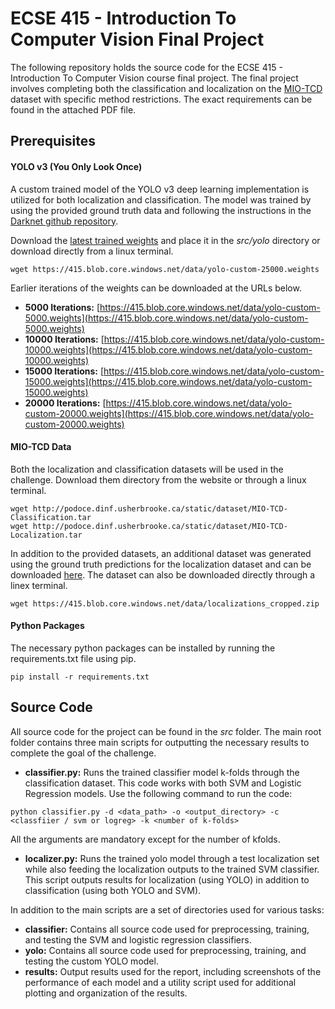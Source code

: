 # ECSE 415 - Introduction To Computer Vision Final Project

The following repository holds the source code for the ECSE 415 - Introduction To Computer Vision course final project. The final project involves completing both the classification and localization on the [MIO-TCD](http://podoce.dinf.usherbrooke.ca/challenge/dataset/) dataset with specific method restrictions. The exact requirements can be found in the attached PDF file.

## Prerequisites 

#### YOLO v3 (You Only Look Once)

A custom trained model of the YOLO v3 deep learning implementation is utilized for both localization and classification. The model was trained by using the provided ground truth data and following the instructions in the [Darknet github repository](https://github.com/AlexeyAB/darknet).

Download the [latest trained weights](https://415.blob.core.windows.net/data/yolo-custom-25000.weights) and place it in the *src/yolo* directory or download directly from a linux terminal.

```
wget https://415.blob.core.windows.net/data/yolo-custom-25000.weights
```

Earlier iterations of the weights can be downloaded at the URLs below.

* **5000 Iterations:** [https://415.blob.core.windows.net/data/yolo-custom-5000.weights](https://415.blob.core.windows.net/data/yolo-custom-5000.weights)
* **10000 Iterations:** [https://415.blob.core.windows.net/data/yolo-custom-10000.weights](https://415.blob.core.windows.net/data/yolo-custom-10000.weights)
* **15000 Iterations:** [https://415.blob.core.windows.net/data/yolo-custom-15000.weights](https://415.blob.core.windows.net/data/yolo-custom-15000.weights)
* **20000 Iterations:** [https://415.blob.core.windows.net/data/yolo-custom-20000.weights](https://415.blob.core.windows.net/data/yolo-custom-20000.weights)

#### MIO-TCD Data

Both the localization and classification datasets will be used in the challenge. Download them directory from the website or through a linux terminal.

```
wget http://podoce.dinf.usherbrooke.ca/static/dataset/MIO-TCD-Classification.tar
wget http://podoce.dinf.usherbrooke.ca/static/dataset/MIO-TCD-Localization.tar
```

In addition to the provided datasets, an additional dataset was generated using the ground truth predictions for the localization dataset and can be downloaded [here](https://415.blob.core.windows.net/data/localizations_cropped.zip). The dataset can also be downloaded directly through a linex terminal.

```
wget https://415.blob.core.windows.net/data/localizations_cropped.zip
```

#### Python Packages

The necessary python packages can be installed by running the requirements.txt file using pip.

```
pip install -r requirements.txt
```

## Source Code 

All source code for the project can be found in the *src* folder. The main root folder contains three main scripts for outputting the necessary results to complete the goal of the challenge.

* **classifier.py:** Runs the trained classifier model k-folds through the classification dataset. This code works with both SVM and Logistic Regression models. Use the following command to run the code: 

` python classifier.py -d <data_path> -o <output_directory> -c <classfiier / svm or logreg> -k <number of k-folds> `

All the arguments are mandatory except for the number of kfolds.

* **localizer.py:** Runs the trained yolo model through a test localization set while also feeding the localization outputs to the trained SVM classifier. This script outputs results for localization (using YOLO) in addition to classification (using both YOLO and SVM).

In addition to the main scripts are a set of directories used for various tasks:

* **classifier:** Contains all source code used for preprocessing, training, and testing the SVM and logistic regression classifiers.
* **yolo:** Contains all source code used for preprocessing, training, and testing the custom YOLO model.
* **results:** Output results used for the report, including screenshots of the performance of each model and a utility script used for additional plotting and organization of the results.



